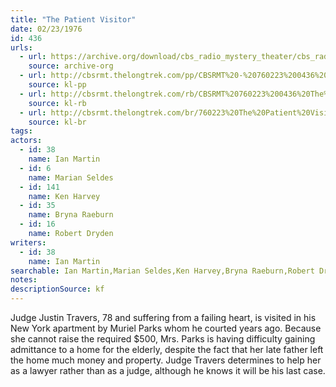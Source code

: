 ```yaml
---
title: "The Patient Visitor"
date: 02/23/1976
id: 436
urls: 
  - url: https://archive.org/download/cbs_radio_mystery_theater/cbs_radio_mystery_theater-0401-0450.zip/cbs_radio_mystery_theater-0401-0450%2Fcbsrmt_0436_the_patient_visitor.mp3
    source: archive-org
  - url: http://cbsrmt.thelongtrek.com/pp/CBSRMT%20-%20760223%200436%20The%20Patient%20Visitor_pp.mp3
    source: kl-pp
  - url: http://cbsrmt.thelongtrek.com/rb/CBSRMT%20760223%200436%20The%20Patient%20Visitor_wuwm%20recorded%207_14_76.mp3
    source: kl-rb
  - url: http://cbsrmt.thelongtrek.com/br/760223%20The%20Patient%20Visitor-WOR.mp3
    source: kl-br
tags: 
actors:  
  - id: 38
    name: Ian Martin  
  - id: 6
    name: Marian Seldes  
  - id: 141
    name: Ken Harvey  
  - id: 35
    name: Bryna Raeburn  
  - id: 16
    name: Robert Dryden
writers:  
  - id: 38
    name: Ian Martin
searchable: Ian Martin,Marian Seldes,Ken Harvey,Bryna Raeburn,Robert Dryden Ian Martin
notes: 
descriptionSource: kf
---
```

Judge Justin Travers, 78 and suffering from a failing heart, is visited in his New York apartment by Muriel Parks whom he courted years ago. Because she cannot raise the required $500, Mrs. Parks is having difficulty gaining admittance to a home for the elderly, despite the fact that her late father left the home much money and property. Judge Travers determines to help her as a lawyer rather than as a judge, although he knows it will be his last case.